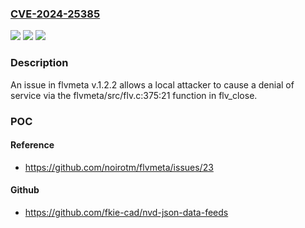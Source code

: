 ### [CVE-2024-25385](https://cve.mitre.org/cgi-bin/cvename.cgi?name=CVE-2024-25385)
![](https://img.shields.io/static/v1?label=Product&message=n%2Fa&color=blue)
![](https://img.shields.io/static/v1?label=Version&message=n%2Fa&color=blue)
![](https://img.shields.io/static/v1?label=Vulnerability&message=n%2Fa&color=brighgreen)

### Description

An issue in flvmeta v.1.2.2 allows a local attacker to cause a denial of service via the flvmeta/src/flv.c:375:21 function in flv_close.

### POC

#### Reference
- https://github.com/noirotm/flvmeta/issues/23

#### Github
- https://github.com/fkie-cad/nvd-json-data-feeds

